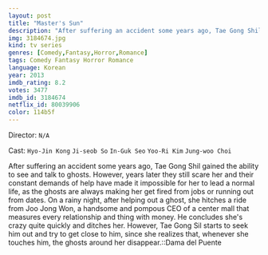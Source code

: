 ```yaml
---
layout: post
title: "Master's Sun"
description: "After suffering an accident some years ago, Tae Gong Shil gained the ability to see and talk to ghosts. However, years later they still scare her and their constant demands of help have made it impossible for her to lead a normal life, as the ghosts are always making her get fired from jobs or running out from dates. On a rainy night, after helping out a ghost, she hitches a ride from Joo Jong Won, a handsome and pompous CEO of a center mall that measures every relationship and thing with money. He concludes she's crazy quite quickly and ditches her. However, Tae Gong Sil st.."
img: 3184674.jpg
kind: tv series
genres: [Comedy,Fantasy,Horror,Romance]
tags: Comedy Fantasy Horror Romance 
language: Korean
year: 2013
imdb_rating: 8.2
votes: 3477
imdb_id: 3184674
netflix_id: 80039906
color: 114b5f
---
```

Director: `N/A`  

Cast: `Hyo-Jin Kong` `Ji-seob So` `In-Guk Seo` `Yoo-Ri Kim` `Jung-woo Choi` 

After suffering an accident some years ago, Tae Gong Shil gained the ability to see and talk to ghosts. However, years later they still scare her and their constant demands of help have made it impossible for her to lead a normal life, as the ghosts are always making her get fired from jobs or running out from dates. On a rainy night, after helping out a ghost, she hitches a ride from Joo Jong Won, a handsome and pompous CEO of a center mall that measures every relationship and thing with money. He concludes she's crazy quite quickly and ditches her. However, Tae Gong Sil starts to seek him out and try to get close to him, since she realizes that, whenever she touches him, the ghosts around her disappear.::Dama del Puente